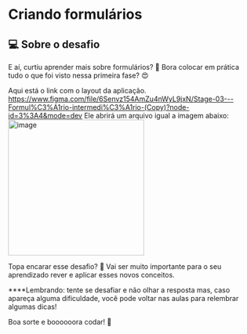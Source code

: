 
# Criando formulários

## 💻 Sobre o desafio

E aí, curtiu aprender mais sobre formulários? 👀
Bora colocar em prática tudo o que foi visto nessa primeira fase? 😍

Aqui está o link com o layout da aplicação. 
https://www.figma.com/file/6Senvz154AmZu4nWyL9jxN/Stage-03---Formul%C3%A1rio-intermedi%C3%A1rio-(Copy)?node-id=3%3A4&mode=dev
Ele abrirá um arquivo igual a imagem abaixo:
<img width="277" alt="image" src="https://github.com/lenolnmunizdeveloper/desafio-criando-formularios-mentoria/assets/55040449/6b5123b4-2f72-4c5b-8890-f7f371c0748d">


Topa encarar esse desafio? 💜
Vai ser muito importante para o seu aprendizado rever e aplicar esses novos conceitos. 

****Lembrando: tente se desafiar e não olhar a resposta mas, caso apareça alguma dificuldade, você pode voltar nas aulas para relembrar algumas dicas!

Boa sorte e boooooora codar! 🚀
